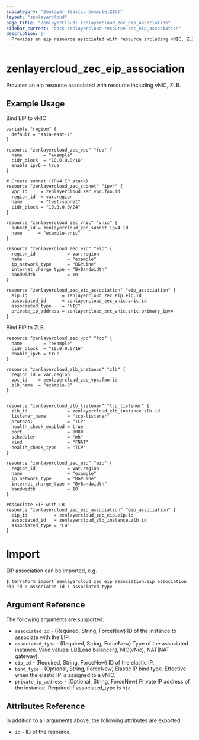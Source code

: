 ```yaml
---
subcategory: "Zenlayer Elastic Compute(ZEC)"
layout: "zenlayercloud"
page_title: "ZenlayerCloud: zenlayercloud_zec_eip_association"
sidebar_current: "docs-zenlayercloud-resource-zec_eip_association"
description: |-
  Provides an eip resource associated with resource including vNIC, ZLB.
---
```


# zenlayercloud_zec_eip_association

Provides an eip resource associated with resource including vNIC, ZLB.

## Example Usage

Bind EIP to vNIC

```hcl
variable "region" {
  default = "asia-east-1"
}

resource "zenlayercloud_zec_vpc" "foo" {
  name        = "example"
  cidr_block  = "10.0.0.0/16"
  enable_ipv6 = true
}

# Create subnet (IPv4 IP stack)
resource "zenlayercloud_zec_subnet" "ipv4" {
  vpc_id     = zenlayercloud_zec_vpc.foo.id
  region_id  = var.region
  name       = "test-subnet"
  cidr_block = "10.0.0.0/24"
}

resource "zenlayercloud_zec_vnic" "vnic" {
  subnet_id = zenlayercloud_zec_subnet.ipv4.id
  name      = "example-vnic"
}

resource "zenlayercloud_zec_eip" "eip" {
  region_id            = var.region
  name                 = "example"
  ip_network_type      = "BGPLine"
  internet_charge_type = "ByBandwidth"
  bandwidth            = 10
}

resource "zenlayercloud_zec_eip_association" "eip_association" {
  eip_id             = zenlayercloud_zec_eip.eip.id
  associated_id      = zenlayercloud_zec_vnic.vnic.id
  associated_type    = "NIC"
  private_ip_address = zenlayercloud_zec_vnic.vnic.primary_ipv4
}
```

Bind EIP to ZLB

```hcl
resource "zenlayercloud_zec_vpc" "foo" {
  name        = "example"
  cidr_block  = "10.0.0.0/16"
  enable_ipv6 = true
}

resource "zenlayercloud_zlb_instance" "zlb" {
  region_id = var.region
  vpc_id    = zenlayercloud_zec_vpc.foo.id
  zlb_name  = "example-5"
}


resource "zenlayercloud_zlb_listener" "tcp_listener" {
  zlb_id               = zenlayercloud_zlb_instance.zlb.id
  listener_name        = "tcp-listener"
  protocol             = "TCP"
  health_check_enabled = true
  port                 = 8080
  scheduler            = "mh"
  kind                 = "FNAT"
  health_check_type    = "TCP"
}

resource "zenlayercloud_zec_eip" "eip" {
  region_id            = var.region
  name                 = "example"
  ip_network_type      = "BGPLine"
  internet_charge_type = "ByBandwidth"
  bandwidth            = 10
}

#Associate EIP with LB
resource "zenlayercloud_zec_eip_association" "eip_association" {
  eip_id          = zenlayercloud_zec_eip.eip.id
  associated_id   = zenlayercloud_zlb_instance.zlb.id
  associated_type = "LB"
}
```

# Import

EIP association can be imported, e.g.

```hcl
$ terraform import zenlayercloud_zec_eip_association.eip_association eip-id : associated-id : associated-type
```

## Argument Reference

The following arguments are supported:

* `associated_id` - (Required, String, ForceNew) ID of the instance to associate with the EIP.
* `associated_type` - (Required, String, ForceNew) Type of the associated instance. Valid values: LB(Load balancer.), NIC(vNic), NAT(NAT gateway).
* `eip_id` - (Required, String, ForceNew) ID of the elastic IP.
* `bind_type` - (Optional, String, ForceNew) Elastic IP bind type. Effective when the elastic IP is assigned to a vNIC.
* `private_ip_address` - (Optional, String, ForceNew) Private IP address of the instance. Required if associated_type is `Nic`.

## Attributes Reference

In addition to all arguments above, the following attributes are exported:

* `id` - ID of the resource.



